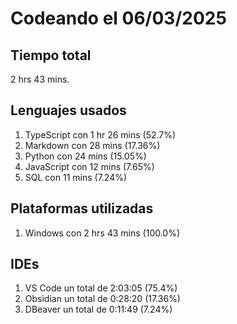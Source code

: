 # Codeando el 06/03/2025

## Tiempo total
2 hrs 43 mins.

## Lenguajes usados
1. TypeScript con 1 hr 26 mins (52.7%)
1. Markdown con 28 mins (17.36%)
1. Python con 24 mins (15.05%)
1. JavaScript con 12 mins (7.65%)
1. SQL con 11 mins (7.24%)

## Plataformas utilizadas
1. Windows con 2 hrs 43 mins (100.0%)

## IDEs
1. VS Code un total de 2:03:05 (75.4%)
1. Obsidian un total de 0:28:20 (17.36%)
1. DBeaver un total de 0:11:49 (7.24%)

